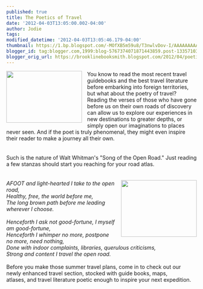```yaml
---
published: true
title: The Poetics of Travel
date: '2012-04-03T13:05:00.002-04:00'
author: Jodie
tags: 
modified_datetime: '2012-04-03T13:05:46.179-04:00'
thumbnail: https://1.bp.blogspot.com/-MOfXB5m59u8/T3nwlvDov-I/AAAAAAAAAaU/oYo-fShpGYk/s72-c/road.bmp
blogger_id: tag:blogger.com,1999:blog-5767374071871443859.post-1335710308948225254
blogger_orig_url: https://brooklinebooksmith.blogspot.com/2012/04/poetics-of-travel.html
---
```


<div style="border-bottom: medium none; border-left: medium none; border-right: medium none; border-top: medium none;"><a href="https://1.bp.blogspot.com/-MOfXB5m59u8/T3nwlvDov-I/AAAAAAAAAaU/oYo-fShpGYk/s1600/road.bmp" imageanchor="1" style="clear: left; cssfloat: left; float: left; margin-bottom: 1em; margin-right: 1em;"><img border="0" dea="true" height="137" src="https://1.bp.blogspot.com/-MOfXB5m59u8/T3nwlvDov-I/AAAAAAAAAaU/oYo-fShpGYk/s200/road.bmp" width="200" /></a>You know to read the most recent&nbsp;travel guidebooks and the best travel literature before embarking into foreign territories, but what about the poetry of travel? Reading the verses of those who have gone before us on their own roads of discovery can allow us to explore our experiences in new destinations to greater depths, or simply open our imaginations to places never seen. And if the poet is truly phenomenal, they might even inspire their reader to make a journey all their own.</div><div style="border-bottom: medium none; border-left: medium none; border-right: medium none; border-top: medium none;"><br /></div><div style="border-bottom: medium none; border-left: medium none; border-right: medium none; border-top: medium none;"><br /></div><div style="border-bottom: medium none; border-left: medium none; border-right: medium none; border-top: medium none;">Such is the nature of Walt Whitman's "Song of the Open Road." Just reading a few stanzas should start you reaching for your road atlas. </div><div style="border-bottom: medium none; border-left: medium none; border-right: medium none; border-top: medium none;"><br /></div><div style="border-bottom: medium none; border-left: medium none; border-right: medium none; border-top: medium none;"><br /></div><div class="separator" style="border-bottom: medium none; border-left: medium none; border-right: medium none; border-top: medium none; clear: both; text-align: center;"><a href="https://3.bp.blogspot.com/-Jo6fYZpRlG0/T3nwpOpLbNI/AAAAAAAAAac/GNWn7HNuEGM/s1600/MWDCF00Z.jpg" imageanchor="1" style="clear: right; cssfloat: right; float: right; margin-bottom: 1em; margin-left: 1em;"><img border="0" dea="true" height="150" src="https://3.bp.blogspot.com/-Jo6fYZpRlG0/T3nwpOpLbNI/AAAAAAAAAac/GNWn7HNuEGM/s200/MWDCF00Z.jpg" width="200" /></a></div><div style="border-bottom: medium none; border-left: medium none; border-right: medium none; border-top: medium none;"><em>AFOOT and light-hearted I take to the open road, <br />Healthy, free, the world before me, <br />The long brown path before me leading wherever I choose. </em></div><div style="border-bottom: medium none; border-left: medium none; border-right: medium none; border-top: medium none;"><br /></div><div style="border-bottom: medium none; border-left: medium none; border-right: medium none; border-top: medium none;"><em>Henceforth I ask not good-fortune, I myself am good-fortune, <br />Henceforth I whimper no more, postpone no more, need nothing, <br />Done with indoor complaints, libraries, querulous criticisms, <br />Strong and content I travel the open road. </em></div><br /><div style="border-bottom: medium none; border-left: medium none; border-right: medium none; border-top: medium none;">Before you make those summer travel plans, come in to check out our newly enhanced travel section, stocked with guide books, maps, atlases,&nbsp;and&nbsp;travel literature poetic enough&nbsp;to inspire your next expedition.</div>